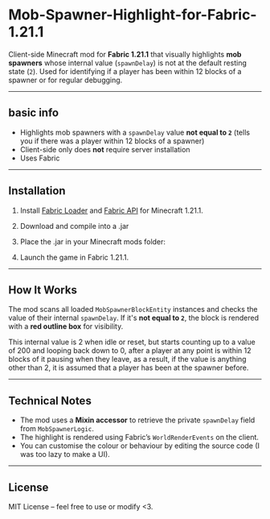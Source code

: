# Mob-Spawner-Highlight-for-Fabric-1.21.1


Client-side Minecraft mod for **Fabric 1.21.1** that visually highlights **mob spawners** whose internal value (`spawnDelay`) is not at the default resting state (`2`). Used for identifying if a player has been within 12 blocks of a spawner or for regular debugging.

---

## basic info

- Highlights mob spawners with a `spawnDelay` value **not equal to `2`** (tells you if there was a player within 12 blocks of a spawner)
- Client-side only does **not** require server installation
- Uses Fabric


---

## Installation

1. Install [Fabric Loader](https://fabricmc.net/use/) and [Fabric API](https://modrinth.com/mod/fabric-api) for Minecraft 1.21.1.
2. Download and compile into a .jar
3. Place the .jar in your Minecraft mods folder:


4. Launch the game in Fabric 1.21.1.

---

## How It Works

The mod scans all loaded `MobSpawnerBlockEntity` instances and checks the value of their internal `spawnDelay`. If it's **not equal to `2`**, the block is rendered with a **red outline box** for visibility.

This internal value is 2 when idle or reset, but starts counting up to a value of 200 and looping back down to 0, after a player at any point is within 12 blocks of it pausing when they leave, as a result, if the value is anything other than 2, it is assumed that a player has been at the spawner before.

---

## Technical Notes

- The mod uses a **Mixin accessor** to retrieve the private `spawnDelay` field from `MobSpawnerLogic`.
- The highlight is rendered using Fabric’s `WorldRenderEvents` on the client.
- You can customise the colour or behaviour by editing the source code (I was too lazy to make a UI).

---

## License

MIT License – feel free to use or modify <3.



